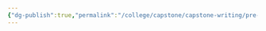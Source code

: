 ```yaml
---
{"dg-publish":true,"permalink":"/college/capstone/capstone-writing/pre-draft-conclusion/","tags":["draft","outline"],"noteIcon":""}
---
```


